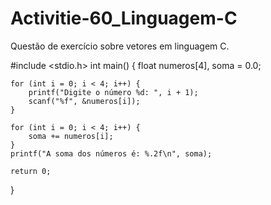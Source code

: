 # Activitie-60_Linguagem-C
Questão de exercício sobre vetores em linguagem C.

 #include <stdio.h>
int main() {
    float numeros[4], soma = 0.0;
    
    for (int i = 0; i < 4; i++) {
        printf("Digite o número %d: ", i + 1);
        scanf("%f", &numeros[i]);
    }

    for (int i = 0; i < 4; i++) {
        soma += numeros[i];
    }
    printf("A soma dos números é: %.2f\n", soma);

    return 0;
}
 
